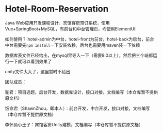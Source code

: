 # Hotel-Room-Reservation
Java Web应用开发课程设计，宾馆客房预订系统，使用Vue+SpringBoot+MySQL，有前台和中台管理页，均使用ElementUI

如何使用？
hotel-admin为中台，hotel-front为前台，hotel-back为后台，前台中台需要先`npm install`一下安装依赖，后台也需要用maven装一下依赖

数据库表文件已经给出，在mysql里导入一下（需要8.0以上），然后把三个端都运行一下就可以看到效果了

unity文件太大了，这里暂时不给出

团队成员：

驼君：项目选题，后台开发，数据库设计，接口对接，文档编写（本仓库暂不提供原文档）

饭盒君（ShawnZhou，即本人）：前台开发，中台开发，接口对接，文档编写（本仓库暂不提供原文档）

李怀频小王子：宾馆客房Unity建模，文档编写（本仓库暂不提供原文档）

